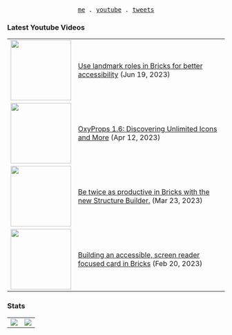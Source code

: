 <p align="center">
  <samp>
    <a href="https://cedricbontems.fr">me</a> .
    <a href="https://youtube.com/@oxyprops">youtube</a> .
    <a href="https://twitter.com/cbontems">tweets</a>
  </samp>
</p>

### Latest Youtube Videos
<table>
<!-- YOUTUBE-VIDEOS-LIST:START --><tr><td><a href="https://www.youtube.com/watch?v=FBYnClE4djU"><img width="140px" src="https://i.ytimg.com/vi/FBYnClE4djU/mqdefault.jpg"></a></td>
<td><a href="https://www.youtube.com/watch?v=FBYnClE4djU">Use landmark roles in Bricks for better accessibility</a> (Jun 19, 2023)<br/></td></tr>
<tr><td><a href="https://www.youtube.com/watch?v=s8Lm04UMN8U"><img width="140px" src="https://i.ytimg.com/vi/s8Lm04UMN8U/mqdefault.jpg"></a></td>
<td><a href="https://www.youtube.com/watch?v=s8Lm04UMN8U">OxyProps 1.6: Discovering Unlimited Icons and More</a> (Apr 12, 2023)<br/></td></tr>
<tr><td><a href="https://www.youtube.com/watch?v=a-PQcDbwkYg"><img width="140px" src="https://i.ytimg.com/vi/a-PQcDbwkYg/mqdefault.jpg"></a></td>
<td><a href="https://www.youtube.com/watch?v=a-PQcDbwkYg">Be twice as productive in Bricks with the new Structure Builder.</a> (Mar 23, 2023)<br/></td></tr>
<tr><td><a href="https://www.youtube.com/watch?v=6bWcc2jPKHc"><img width="140px" src="https://i.ytimg.com/vi/6bWcc2jPKHc/mqdefault.jpg"></a></td>
<td><a href="https://www.youtube.com/watch?v=6bWcc2jPKHc">Building an accessible, screen reader focused card in Bricks</a> (Feb 20, 2023)<br/></td></tr>
<!-- YOUTUBE-VIDEOS-LIST:END -->
</table>

### Stats
<table>
  <tr>
    <td>
      <img src="https://github-readme-stats.vercel.app/api?username=cbontems&show_icons=true&theme=transparent&hide_border=true" />
    </td>
    <td>
      <img src="https://github-readme-stats.vercel.app/api/top-langs/?username=cbontems&layout=compact&theme=transparent&hide_border=true" />
    </td>
  </tr>
</table>

